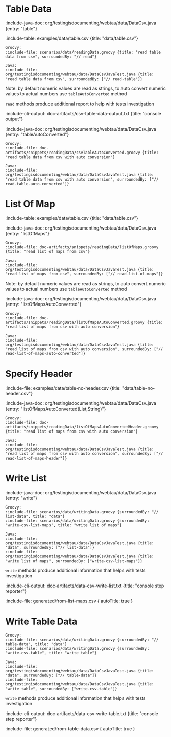# Table Data

:include-java-doc: org/testingisdocumenting/webtau/data/DataCsv.java {entry: "table"}

:include-table: examples/data/table.csv {title: "data/table.csv"}

```tabs
Groovy:
:include-file: scenarios/data/readingData.groovy {title: "read table data from csv", surroundedBy: "// read"}

Java:
:include-file: org/testingisdocumenting/webtau/data/DataCsvJavaTest.java {title: "read table data from csv", surroundedBy: ["// read-table"]}
```

Note: by default numeric values are read as strings, to auto convert numeric values to actual numbers use `tableAutoConverted` method

`read` methods produce additional report to help with tests investigation

:include-cli-output: doc-artifacts/csv-table-data-output.txt {title: "console output"}

:include-java-doc: org/testingisdocumenting/webtau/data/DataCsv.java {entry: "tableAutoConverted"}

```tabs
Groovy:
:include-file: doc-artifacts/snippets/readingData/csvTableAutoConverted.groovy {title: "read table data from csv with auto conversion"}

Java:
:include-file: org/testingisdocumenting/webtau/data/DataCsvJavaTest.java {title: "read table data from csv with auto conversion", surroundedBy: ["// read-table-auto-converted"]}
```

# List Of Map

:include-table: examples/data/table.csv {title: "data/table.csv"}

:include-java-doc: org/testingisdocumenting/webtau/data/DataCsv.java {entry: "listOfMaps"}

```tabs
Groovy:
:include-file: doc-artifacts/snippets/readingData/listOfMaps.groovy {title: "read list of maps from csv"}

Java:
:include-file: org/testingisdocumenting/webtau/data/DataCsvJavaTest.java {title: "read list of maps from csv", surroundedBy: ["// read-list-of-maps"]}
```

Note: by default numeric values are read as strings, to auto convert numeric values to actual numbers use `tableAutoConverted` method

:include-java-doc: org/testingisdocumenting/webtau/data/DataCsv.java {entry: "listOfMapsAutoConverted"}

```tabs
Groovy:
:include-file: doc-artifacts/snippets/readingData/listOfMapsAutoConverted.groovy {title: "read list of maps from csv with auto conversion"}

Java:
:include-file: org/testingisdocumenting/webtau/data/DataCsvJavaTest.java {title: "read list of maps from csv with auto conversion", surroundedBy: ["// read-list-of-maps-auto-converted"]}
```

# Specify Header

:include-file: examples/data/table-no-header.csv {title: "data/table-no-header.csv"}

:include-java-doc: org/testingisdocumenting/webtau/data/DataCsv.java {entry: "listOfMapsAutoConverted(List,String)"}

```tabs
Groovy:
:include-file: doc-artifacts/snippets/readingData/listOfMapsAutoConvertedHeader.groovy {title: "read list of maps from csv with auto conversion"}

Java:
:include-file: org/testingisdocumenting/webtau/data/DataCsvJavaTest.java {title: "read list of maps from csv with auto conversion", surroundedBy: ["// read-list-of-maps-header"]}
```

# Write List

:include-java-doc: org/testingisdocumenting/webtau/data/DataCsv.java {entry: "write"}

```tabs
Groovy:
:include-file: scenarios/data/writingData.groovy {surroundedBy: "// list-data", title: "data"}
:include-file: scenarios/data/writingData.groovy {surroundedBy: "write-csv-list-maps", title: "write list of maps"}

Java:
:include-file: org/testingisdocumenting/webtau/data/DataCsvJavaTest.java {title: "data", surroundedBy: ["// list-data"]}
:include-file: org/testingisdocumenting/webtau/data/DataCsvJavaTest.java {title: "write list of maps", surroundedBy: ["write-csv-list-maps"]}
```

`write` methods produce additional information that helps with tests investigation

:include-cli-output: doc-artifacts/data-csv-write-list.txt {title: "console step reporter"}

:include-file: generated/from-list-maps.csv { autoTitle: true }

# Write Table Data

```tabs
Groovy:
:include-file: scenarios/data/writingData.groovy {surroundedBy: "// table-data", title: "data"}
:include-file: scenarios/data/writingData.groovy {surroundedBy: "write-csv-table", title: "write table"}

Java:
:include-file: org/testingisdocumenting/webtau/data/DataCsvJavaTest.java {title: "data", surroundedBy: ["// table-data"]}
:include-file: org/testingisdocumenting/webtau/data/DataCsvJavaTest.java {title: "write table", surroundedBy: ["write-csv-table"]}
```

`write` methods produce additional information that helps with tests investigation

:include-cli-output: doc-artifacts/data-csv-write-table.txt {title: "console step reporter"}

:include-file: generated/from-table-data.csv { autoTitle: true }
